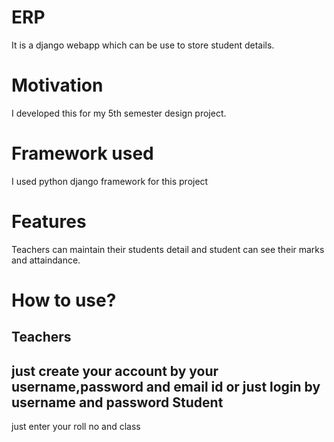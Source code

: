 ERP
===
It is a django webapp which can be use to store student details.

Motivation
===
I developed this for my 5th semester design project.

Framework used
===
I used python django framework for this project

Features
===
Teachers can maintain their students detail and student can see their marks and attaindance.

How to use?
===
Teachers
---
just create your account by your username,password and email id or just login by username and password
Student
---
just enter your roll no and class
